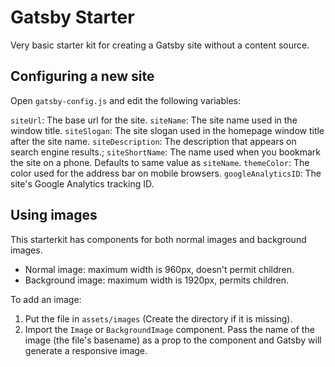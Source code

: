 # Gatsby Starter

Very basic starter kit for creating a Gatsby site without a content source.

## Configuring a new site

Open `gatsby-config.js` and edit the following variables:

`siteUrl`: The base url for the site.
`siteName`: The site name used in the window title.
`siteSlogan`: The site slogan used in the homepage window title after the site name.
`siteDescription`: The description that appears on search engine results.;
`siteShortName`: The name used when you bookmark the site on a phone. Defaults to same value as `siteName`.
`themeColor`: The color used for the address bar on mobile browsers.
`googleAnalyticsID`: The site's Google Analytics tracking ID.

## Using images

This starterkit has components for both normal images and background images. 

- Normal image: maximum width is 960px, doesn't permit children.
- Background image: maximum width is 1920px, permits children.

To add an image:

1. Put the file in `assets/images` (Create the directory if it is missing).
2. Import the `Image` or `BackgroundImage` component. Pass the name of the image (the file's basename) as a prop to the component and Gatsby will generate a responsive image.
